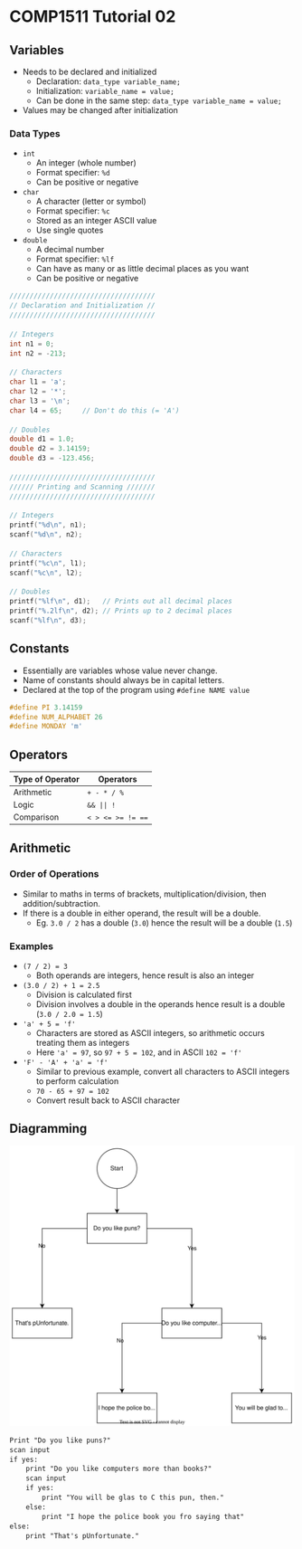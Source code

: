 # COMP1511 Tutorial 02

## Variables

- Needs to be declared and initialized
  - Declaration: `data_type variable_name;`
  - Initialization: `variable_name = value;`
  - Can be done in the same step: `data_type variable_name = value;`
- Values may be changed after initialization

### Data Types

- `int`
  - An integer (whole number)
  - Format specifier: `%d`
  - Can be positive or negative
- `char`
  - A character (letter or symbol)
  - Format specifier: `%c`
  - Stored as an integer ASCII value
  - Use single quotes
- `double`
  - A decimal number
  - Format specifier: `%lf`
  - Can have as many or as little decimal places as you want
  - Can be positive or negative

```c
////////////////////////////////////
// Declaration and Initialization //
////////////////////////////////////

// Integers
int n1 = 0;
int n2 = -213;

// Characters
char l1 = 'a';
char l2 = '*';
char l3 = '\n';
char l4 = 65;     // Don't do this (= 'A')

// Doubles
double d1 = 1.0;
double d2 = 3.14159;
double d3 = -123.456;

////////////////////////////////////
////// Printing and Scanning ///////
////////////////////////////////////

// Integers
printf("%d\n", n1);
scanf("%d\n", n2);

// Characters
printf("%c\n", l1);
scanf("%c\n", l2);

// Doubles
printf("%lf\n", d1);   // Prints out all decimal places
printf("%.2lf\n", d2); // Prints up to 2 decimal places
scanf("%lf\n", d3);
```

## Constants

- Essentially are variables whose value never change.
- Name of constants should always be in capital letters.
- Declared at the top of the program using `#define NAME value`

```c
#define PI 3.14159
#define NUM_ALPHABET 26
#define MONDAY 'm'
```

## Operators

| Type of Operator | Operators         |
| ---------------- | ----------------- |
| Arithmetic       | `+ - * / %`       |
| Logic            | `&& \|\| !`       |
| Comparison       | `< > <= >= != ==` |

## Arithmetic

### Order of Operations

- Similar to maths in terms of brackets, multiplication/division, then addition/subtraction.
- If there is a double in either operand, the result will be a double.
  - Eg. `3.0 / 2` has a double (`3.0`) hence the result will be a double (`1.5`)

### Examples

- `(7 / 2) = 3`
  - Both operands are integers, hence result is also an integer
- `(3.0 / 2) + 1 = 2.5`
  - Division is calculated first
  - Division involves a double in the operands hence result is a double (`3.0 / 2.0 = 1.5`)
- `'a' + 5 = 'f'`
  - Characters are stored as ASCII integers, so arithmetic occurs treating them as integers
  - Here `'a' = 97`, so `97 + 5 = 102`, and in ASCII `102 = 'f'`
- `'F' - 'A' + 'a' = 'f'`
  - Similar to previous example, convert all characters to ASCII integers to perform calculation
  - `70 - 65 + 97 = 102`
  - Convert result back to ASCII character

## Diagramming

![Diagram Example](./diagram_example.svg)

```txt
Print "Do you like puns?"
scan input
if yes:
    print "Do you like computers more than books?"
    scan input
    if yes:
        print "You will be glas to C this pun, then."
    else:
        print "I hope the police book you fro saying that"
else:
    print "That's pUnfortunate."
```
